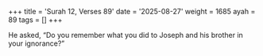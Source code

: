 +++
title = 'Surah 12, Verses 89'
date = '2025-08-27'
weight = 1685
ayah = 89
tags = []
+++

He asked, “Do you remember what you did to Joseph and his brother in your ignorance?”